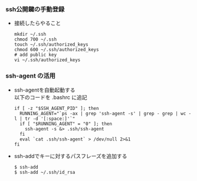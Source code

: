 ### ssh公開鍵の手動登録
- 接続したらやること
  ```console
  mkdir ~/.ssh
  chmod 700 ~/.ssh
  touch ~/.ssh/authorized_keys
  chmod 600 ~/.ssh/authorized_keys
  # add public key
  vi ~/.ssh/authorized_keys
  ```
### ssh-agent の活用
- ssh-agentを自動起動する  
  以下のコードを .bashrc に追記
  ```console
  if [ -z "$SSH_AGENT_PID" ]; then
    RUNNING_AGENT="`ps -ax | grep 'ssh-agent -s' | grep - grep | wc -l | tr -d '[:space:]'`"
    if [ "$RUNNING_AGENT" = "0" ]; then
      ssh-agent -s &> .ssh/ssh-agent
    fi
    eval `cat .ssh/ssh-agent` > /dev/null 2>&1
  fi
  ```
- ssh-addでキーに対するパスフレーズを追加する
  ```console
  $ ssh-add
  $ ssh-add ~/.ssh/id_rsa
  ```
